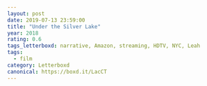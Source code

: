 ```yaml
---
layout: post 
date: 2019-07-13 23:59:00
title: "Under the Silver Lake"
year: 2018
rating: 0.6
tags_letterboxd: narrative, Amazon, streaming, HDTV, NYC, Leah
tags:
  - film
category: Letterboxd
canonical: https://boxd.it/LacCT
---
```

